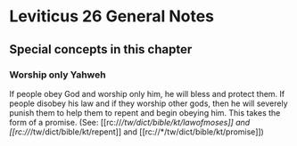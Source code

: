 # Leviticus 26 General Notes
## Special concepts in this chapter

### Worship only Yahweh

If people obey God and worship only him, he will bless and protect them. If people disobey his law and if they worship other gods, then he will severely punish them to help them to repent and begin obeying him. This takes the form of a promise. (See: [[rc://*/tw/dict/bible/kt/lawofmoses]] and [[rc://*/tw/dict/bible/kt/repent]] and [[rc://*/tw/dict/bible/kt/promise]])